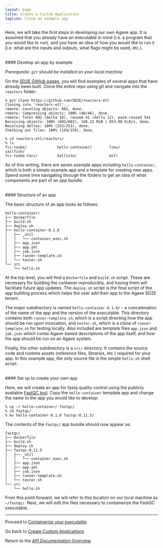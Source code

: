```yaml
---
layout: page
title: Create a Custom Application
tagline: Clone an example app
---
```


Here, we will take the first steps in developing our own Agave app. It is assumed
that you already have an executable in mind (i.e. a program that you would like
to run), and you have an idea of how you would like to run it (i.e. what are the
inputs and outputs, what flags might be used, etc.).

<br>
#### Develop an app by example

*Prerequisite: `git` should be installed on your local machine*

On the [SD2E GitHub pages](https://github.com/SD2E/reactors-etl),
you will find examples of several apps that have already
been built. Clone the entire repo using git and navigate into the `reactors` folder:
```
% git clone https://github.com/SD2E/reactors-etl
Cloning into 'reactors-etl'...
remote: Counting objects: 602, done.
remote: Compressing objects: 100% (46/46), done.
remote: Total 602 (delta 18), reused 41 (delta 12), pack-reused 541
Receiving objects: 100% (602/602), 168.23 MiB | 853.00 KiB/s, done.
Resolving deltas: 100% (253/253), done.
Checking out files: 100% (159/159), done.

% cd reactors-etl/reactors/
% ls
fcs-tasbe/              hello-container/        lcms/                   sailfish/
fcs-tasbe-tacc/         kallisto/               msf/
```

As of this writing, there are seven example apps including `hello-container`,
which is both a simple example app and a template for creating new apps. Spend
some time navigating through the folders to get an idea of what components are
part of an app bundle.

<br>
#### Structure of an app

The basic structure of an app looks as follows:
```
hello-container/
├── Dockerfile
├── build.sh
├── deploy.sh
├── hello-container-0.1.0
│   ├── _util
│   │   └── container_exec.sh
│   ├── app.json
│   ├── app.yml
│   ├── job.json
│   ├── runner-template.sh
│   └── tester.sh
└── src
    └── hello.sh
```

At the top level, you will find a `Dockerfile` and `build.sh` script. These are
necessary for building the container reproducibly, and having them will facilitate
future app updates. The `deploy.sh` script is the final script of the app building
process which helps the user add their app to the Agave SD2E tenant.

The major subdirectory is named `hello-container-0.1.0/` - a concatenation of the
name of the app and the version of the executable. This directory contains both
`runner-template.sh`, which is a script directing how the app should be run upon
invocation, and `tester.sh`, which is a clone of `runner-template.sh` for testing
locally. Also included are template files `app.json` and `job.json` which contai
Agave-based descriptions of the app itself, and how the app should be run on an
Agave system.

Finally, the other subdirectory is a `src/` directory. It contains the source
code and runtime assets (reference files, libraries, etc.) required for your app.
In this example app, the only source file is the simple `hello.sh` shell script.


<br>
#### Set up to create your own app

Here, we will create an app for fastq quality control using the publicly available
[FastQC tool](https://www.bioinformatics.babraham.ac.uk/projects/fastqc/).
Copy the `hello-container` template app and change the name to the app you would
like to develop:
```
% cp -r hello-container/ fastqc/
% cd fastqc/
% mv hello-container-0.1.0 fastqc-0.11.5/
```

The contents of the `fastqc/` app bundle should now appear as:
```
fastqc/
├── Dockerfile
├── build.sh
├── deploy.sh
├── fastqc-0.11.5
│   ├── _util
│   │   └── container_exec.sh
│   ├── app.json
│   ├── app.yml
│   ├── job.json
│   ├── runner-template.sh
│   └── tester.sh
└── src
    └── hello.sh
```

From this point forward, we will refer to this location on our local machine
as `~/fastqc/`. Next, we will edit the files necessary to containerize the FastQC
executable.


---
Proceed to [Containerize your executable](03.old_create_app_02.md)

Go back to [Create Custom Applications](03.old_create_app.md)

Return to the [API Documentation Overview](../../index.md)
